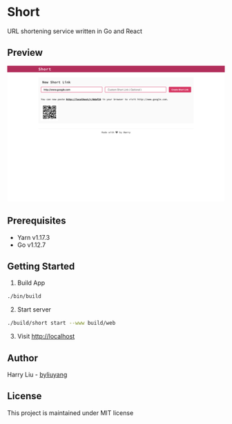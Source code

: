 # Short
URL shortening service written in Go and React

## Preview
![Home](doc/screenshot/home.v3.png)

## Prerequisites
- Yarn v1.17.3
- Go   v1.12.7

## Getting Started

1. Build App
```bash
./bin/build
```

2. Start server
```bash
./build/short start --www build/web
```

3. Visit [http://localhost](http://localhost)

## Author
Harry Liu - [byliuyang](https://github.com/byliuyang)

## License
This project is maintained under MIT license
